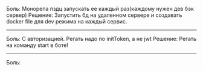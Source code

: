 Боль: Монорепа пздц запускать ее каждый раз(каждому нужен дев бэк сервер)
Решение: Запустить бд на удаленном сервере и создавать docker file для dev режима на каждый сервис.

---
Боль: С авторизацией. Регать надо по initToken, а не jwt
Решение: Регать на команду start в боте!

---
Боль: 
